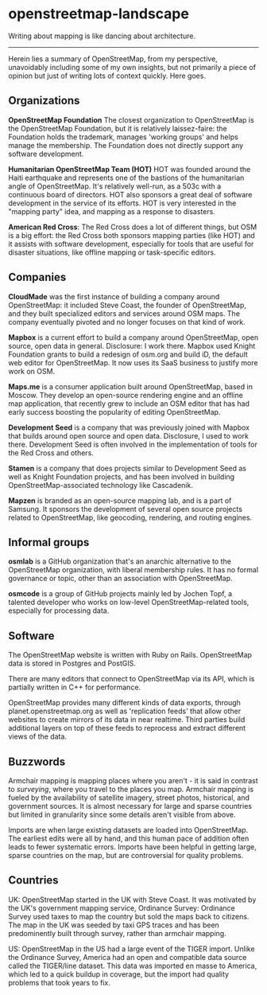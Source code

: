 # openstreetmap-landscape

Writing about mapping is like dancing about architecture.

---

Herein lies a summary of OpenStreetMap, from my perspective, unavoidably including some of my own insights, but not primarily a piece of opinion but just of writing lots of context quickly. Here goes.

## Organizations

**OpenStreetMap Foundation** The closest organization to OpenStreetMap is the OpenStreetMap Foundation, but it is relatively laissez-faire: the Foundation holds the trademark, manages 'working groups' and helps manage the membership. The Foundation does not directly support any software development.

**Humanitarian OpenStreetMap Team (HOT)** HOT was founded around the Haiti earthquake and represents one of the bastions of the humanitarian angle of OpenStreetMap. It's relatively well-run, as a 503c with a continuous board of directors. HOT also sponsors a great deal of software development in the service of its efforts. HOT is very interested in the "mapping party" idea, and mapping as a response to disasters.

**American Red Cross**: The Red Cross does a lot of different things, but OSM is a big effort: the Red Cross both sponsors mapping parties (like HOT) and it assists with software development, especially for tools that are useful for disaster situations, like offline mapping or task-specific editors.

## Companies

**CloudMade** was the first instance of building a company around OpenStreetMap: it included Steve Coast, the founder of OpenStreetMap, and they built specialized editors and services around OSM maps. The company eventually pivoted and no longer focuses on that kind of work.

**Mapbox** is a current effort to build a company around OpenStreetMap, open source, open data in general. Disclosure: I work there. Mapbox used Knight Foundation grants to build a redesign of osm.org and build iD, the default web editor for OpenStreetMap. It now uses its SaaS business to justify more work on OSM.

**Maps.me** is a consumer application built around OpenStreetMap, based in Moscow. They develop an open-source rendering engine and an offline map application, that recently grew to include an OSM editor that has had early success boosting the popularity of editing OpenStreetMap.

**Development Seed** is a company that was previously joined with Mapbox that builds around open source and open data. Disclosure, I used to work there. Development Seed is often involved in the implementation of tools for the Red Cross and others.

**Stamen** is a company that does projects similar to Development Seed as well as Knight Foundation projects, and has been involved in building OpenStreetMap-associated technology like Cascadenik.

**Mapzen** is branded as an open-source mapping lab, and is a part of Samsung. It sponsors the development of several open source projects related to OpenStreetMap, like geocoding, rendering, and routing engines.

## Informal groups

**osmlab** is a GitHub organization that's an anarchic alternative to the OpenStreetMap organization, with liberal membership rules. It has no formal governance or topic, other than an association with OpenStreetMap.

**osmcode** is a group of GitHub projects mainly led by Jochen Topf, a talented developer who works on low-level OpenStreetMap-related tools, especially for processing data.

## Software

The OpenStreetMap website is written with Ruby on Rails. OpenStreetMap data is stored in Postgres and PostGIS.

There are many editors that connect to OpenStreetMap via its API, which is partially written in C++ for performance.

OpenStreetMap provides many different kinds of data exports, through planet.openstreetmap.org as well as 'replication feeds' that allow other websites to create mirrors of its data in near realtime. Third parties build additional layers on top of these feeds to reprocess and extract different views of the data.

## Buzzwords

Armchair mapping is mapping places where you aren't - it is said in contrast to _surveying_, where you travel to the places you map. Armchair mapping is fueled by the availability of satellite imagery, street photos, historical, and government sources. It is almost necessary for large and sparse countries but limited in granularity since some details aren't visible from above.

Imports are when large existing datasets are loaded into OpenStreetMap. The earliest edits were all by hand, and this human pace of addition often leads to fewer systematic errors. Imports have been helpful in getting large, sparse countries on the map, but are controversial for quality problems.

## Countries

UK: OpenStreetMap started in the UK with Steve Coast. It was motivated by the UK's government mapping service, Ordinance Survey: Ordinance Survey used taxes to map the country but sold the maps back to citizens. The map in the UK was seeded by taxi GPS traces and has been predominently built through survey, rather than armchair mapping.

US: OpenStreetMap in the US had a large event of the TIGER import. Unlike the Ordinance Survey, America had an open and compatible data source called the TIGER/line dataset. This data was imported en masse to America, which led to a quick buildup in coverage, but the import had quality problems that took years to fix.
